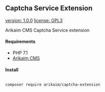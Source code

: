 ## Captcha Service Extension
[version: 1.0.0](https://img.shields.io/github/release/arikaim/captcha-extension.svg)
[license: GPL3](https://img.shields.io/badge/License-GPLv3-blue.svg)


Arikaim CMS Captcha Service extension


#### Requirements 
  * PHP 7.1
  * [Arikaim CMS](https://github.com/arikaim/arikaim)
  

#### Install
```bash

composer require arikaim/captcha-extension

```